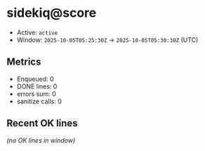 # sidekiq@score

- Active: `active`
- Window: `2025-10-05T05:25:30Z` → `2025-10-05T05:30:30Z` (UTC)

## Metrics
- Enqueued: 0
- DONE lines: 0
- errors sum: 0
- sanitize calls: 0

## Recent OK lines
_(no OK lines in window)_
